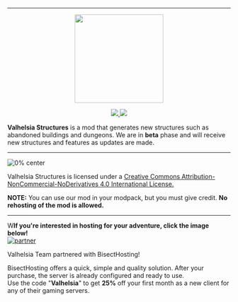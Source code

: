 ------------------------------

<p align="center">
  <img width="200" height="200" src="https://zupimages.net/up/20/08/shxm.png">
</p>

<p align="center">
  <a href="https://discordapp.com/invite/reQZEXu">
    <img src="https://img.shields.io/discord/396333981601234944?color=1b1b1b&label=Discord&logo=Discord&style=plastic">
  </a>
  <a href="https://twitter.com/valhelsia">
    <img src="https://img.shields.io/twitter/follow/valhelsia?color=1b1b1b&label=Twitter&logo=twitter&style=plastic">
  </a>
</p>

**Valhelsia Structures** is a mod that generates new structures such as abandoned buildings and dungeons.
We are in **beta** phase and will receive new structures and features as updates are made. 

---------------------------------
![0% center](https://zupimages.net/up/20/17/2ssp.png)

Valhelsia Structures is licensed under a [Creative Commons Attribution-NonCommercial-NoDerivatives 4.0 International License.](https://creativecommons.org/licenses/by-nc-nd/4.0/)

**NOTE:** You can use our mod in your modpack, but you must give credit. **No rehosting of the mod is allowed.**

------------------------------

W**If you're interested in hosting for your adventure, click the image below!**                                           
[![partner](https://zupimages.net/up/20/20/zp4u.png)](https://bisecthosting.com/Valhelsia)

Valhelsia Team partnered with BisectHosting!                                                                                                                                                     

BisectHosting offers a quick, simple and quality solution. After your purchase, the server is already configured and ready to use.                 
Use the code "**Valhelsia**" to get **25%** off your first month as a new client for any of their gaming servers.                                                                         
